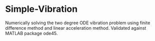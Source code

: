 # Simple-Vibration
Numerically solving the two degree ODE vibration problem using finite difference method and linear acceleration method. Validated against MATLAB package ode45.
